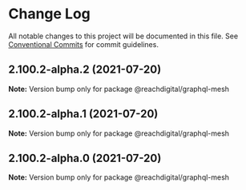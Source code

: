 # Change Log

All notable changes to this project will be documented in this file.
See [Conventional Commits](https://conventionalcommits.org) for commit guidelines.

## 2.100.2-alpha.2 (2021-07-20)

**Note:** Version bump only for package @reachdigital/graphql-mesh





## 2.100.2-alpha.1 (2021-07-20)

**Note:** Version bump only for package @reachdigital/graphql-mesh





## 2.100.2-alpha.0 (2021-07-20)

**Note:** Version bump only for package @reachdigital/graphql-mesh
